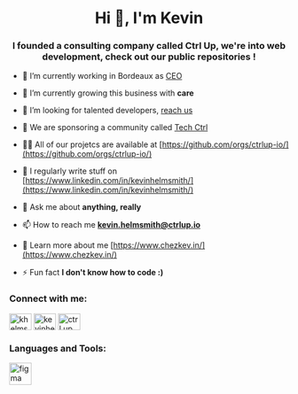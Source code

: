 <h1 align="center">Hi 👋, I'm Kevin</h1>
<h3 align="center">I founded a consulting company called Ctrl Up, we're into web development, check out our public repositories !</h3>

- 🔭 I’m currently working in Bordeaux as [CEO](https://www.ctrlup.io/)

- 🌱 I’m currently growing this business with **care**

- 👯 I’m looking for talented developers, [reach us](https://www.ctrlup.dev/)

- 🤝 We are sponsoring a community called [Tech Ctrl](https://www.techctrl.community/)

- 👨‍💻 All of our projetcs are available at [https://github.com/orgs/ctrlup-io/](https://github.com/orgs/ctrlup-io/)

- 📝 I regularly write stuff on [https://www.linkedin.com/in/kevinhelmsmith/](https://www.linkedin.com/in/kevinhelmsmith/)

- 💬 Ask me about **anything, really**

- 📫 How to reach me **kevin.helmsmith@ctrlup.io**

- 📄 Learn more about me [https://www.chezkev.in/](https://www.chezkev.in/)

- ⚡ Fun fact **I don't know how to code :)**

<h3 align="left">Connect with me:</h3>
<p align="left">
<a href="https://twitter.com/khelmsmith974" target="blank"><img align="center" src="https://raw.githubusercontent.com/rahuldkjain/github-profile-readme-generator/master/src/images/icons/Social/twitter.svg" alt="khelmsmith974" height="30" width="40" /></a>
<a href="https://linkedin.com/in/kevinhelmsmith" target="blank"><img align="center" src="https://raw.githubusercontent.com/rahuldkjain/github-profile-readme-generator/master/src/images/icons/Social/linked-in-alt.svg" alt="kevinhelmsmith" height="30" width="40" /></a>
<a href="https://www.youtube.com/c/ctrl up" target="blank"><img align="center" src="https://raw.githubusercontent.com/rahuldkjain/github-profile-readme-generator/master/src/images/icons/Social/youtube.svg" alt="ctrl up" height="30" width="40" /></a>
</p>

<h3 align="left">Languages and Tools:</h3>
<p align="left"> <a href="https://www.figma.com/" target="_blank" rel="noreferrer"> <img src="https://www.vectorlogo.zone/logos/figma/figma-icon.svg" alt="figma" width="40" height="40"/> </a> </p>
